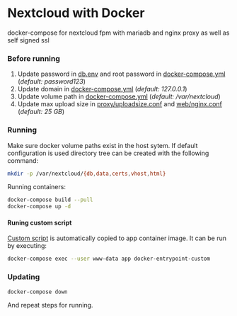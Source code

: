 # Nextcloud with Docker
docker-compose for nextcloud fpm with mariadb and nginx proxy as well as self signed ssl

### Before running
1) Update password in [db.env](db.env) and root password in [docker-compose.yml](docker-compose.yml) (*default: password123*)
2) Update domain in [docker-compose.yml](docker-compose.yml) (*default: 127.0.0.1*)
3) Update volume path in [docker-compose.yml](docker-compose.yml) (*default: /var/nextcloud*)
4) Update max upload size in [proxy/uploadsize.conf](proxy/uploadsize.conf) and [web/nginx.conf](web/nginx.conf) (*default: 25 GB*)

### Running
Make sure docker volume paths exist in the host sytem. If default configuration is used directory tree can be created with the following command:
```bash
mkdir -p /var/nextcloud/{db,data,certs,vhost,html}
```

Running containers:
```bash
docker-compose build --pull
docker-compose up -d
```

#### Runing custom script
[Custom script](app/docker-entrypoint-custom.sh) is automatically copied to app container image. It can be run by executing:
```bash
docker-compose exec --user www-data app docker-entrypoint-custom
```

### Updating
```bash
docker-compose down
```
And repeat steps for running.
